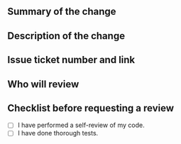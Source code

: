 ## Summary of the change

## Description of the change

## Issue ticket number and link

## Who will review

## Checklist before requesting a review
- [ ] I have performed a self-review of my code.
- [ ] I have done thorough tests.
